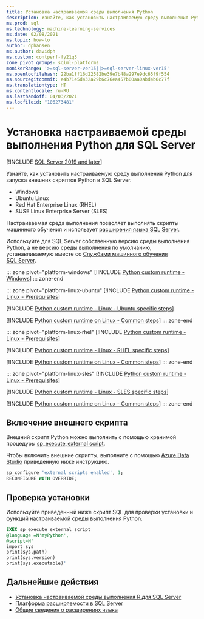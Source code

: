 ```yaml
---
title: Установка настраиваемой среды выполнения Python
description: Узнайте, как установить настраиваемую среду выполнения Python для SQL Server с помощью расширений языка. В настраиваемой среде выполнения Python можно выполнять скрипты машинного обучения.
ms.prod: sql
ms.technology: machine-learning-services
ms.date: 02/08/2021
ms.topic: how-to
author: dphansen
ms.author: davidph
ms.custom: contperf-fy21q3
zone_pivot_groups: sqlml-platforms
monikerRange: '>=sql-server-ver15||>=sql-server-linux-ver15'
ms.openlocfilehash: 22ba1ff16d22582be39e7b48a297e9dc65f9f554
ms.sourcegitcommit: e4b71e5d432a29b6c76ea457b00aa0abd4b6c77f
ms.translationtype: HT
ms.contentlocale: ru-RU
ms.lasthandoff: 04/03/2021
ms.locfileid: "106273481"
---
```

# <a name="install-a-python-custom-runtime-for-sql-server"></a>Установка настраиваемой среды выполнения Python для SQL Server
[!INCLUDE [SQL Server 2019 and later](../../includes/applies-to-version/sqlserver2019.md)]

Узнайте, как установить настраиваемую среду выполнения Python для запуска внешних скриптов Python в SQL Server.

+ Windows
+ Ubuntu Linux
+ Red Hat Enterprise Linux (RHEL)
+ SUSE Linux Enterprise Server (SLES)

Настраиваемая среда выполнения позволяет выполнять скрипты машинного обучения и использует [расширения языка SQL Server](../../language-extensions/language-extensions-overview.md).

Используйте для SQL Server собственную версию среды выполнения Python, а не версию среды выполнения по умолчанию, устанавливаемую вместе со [Службами машинного обучения SQL Server](../sql-server-machine-learning-services.md).

::: zone pivot="platform-windows"
[!INCLUDE [Python custom runtime - Windows](includes/custom-runtime-python-windows.md)]
::: zone-end

::: zone pivot="platform-linux-ubuntu"
[!INCLUDE [Python custom runtime - Linux - Prerequisites](includes/custom-runtime-python-linux-prerequisites.md)]

[!INCLUDE [Python custom runtime - Linux - Ubuntu specific steps](includes/custom-runtime-python-linux-ubuntu.md)]

[!INCLUDE [Python custom runtime on Linux - Common steps](includes/custom-runtime-python-linux-common.md)]
::: zone-end

::: zone pivot="platform-linux-rhel"
[!INCLUDE [Python custom runtime - Linux - Prerequisites](includes/custom-runtime-python-linux-prerequisites.md)]

[!INCLUDE [Python custom runtime - Linux - RHEL specific steps](includes/custom-runtime-python-linux-rhel.md)]

[!INCLUDE [Python custom runtime on Linux - Common steps](includes/custom-runtime-python-linux-common.md)]
::: zone-end

::: zone pivot="platform-linux-sles"
[!INCLUDE [Python custom runtime - Linux - Prerequisites](includes/custom-runtime-python-linux-prerequisites.md)]

[!INCLUDE [Python custom runtime - Linux - SLES specific steps](includes/custom-runtime-python-linux-sles.md)]

[!INCLUDE [Python custom runtime on Linux - Common steps](includes/custom-runtime-python-linux-common.md)]
::: zone-end

## <a name="enable-external-script"></a>Включение внешнего скрипта

Внешний скрипт Python можно выполнить с помощью хранимой процедуры [sp_execute_external script](../../relational-databases/system-stored-procedures/sp-execute-external-script-transact-sql.md).

Чтобы включить внешние скрипты, выполните с помощью [Azure Data Studio](../../azure-data-studio/what-is-azure-data-studio.md) приведенную ниже инструкцию.

```sql
sp_configure 'external scripts enabled', 1;
RECONFIGURE WITH OVERRIDE;  
```

## <a name="verify-installation"></a>Проверка установки

Используйте приведенный ниже скрипт SQL для проверки установки и функций настраиваемой среды выполнения Python.

```sql
EXEC sp_execute_external_script
@language =N'myPython',
@script=N'
import sys
print(sys.path)
print(sys.version)
print(sys.executable)'
```

## <a name="next-steps"></a>Дальнейшие действия

+ [Установка настраиваемой среды выполнения R для SQL Server](custom-runtime-r.md)
+ [Платформа расширяемости в SQL Server](../concepts/extensibility-framework.md)
+ [Общие сведения о расширениях языка](../../language-extensions/language-extensions-overview.md)

